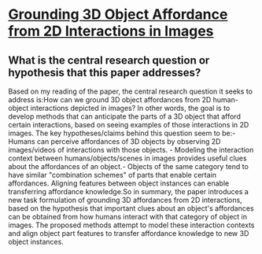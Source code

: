 # [Grounding 3D Object Affordance from 2D Interactions in Images](https://arxiv.org/abs/2303.10437)

## What is the central research question or hypothesis that this paper addresses?

 Based on my reading of the paper, the central research question it seeks to address is:How can we ground 3D object affordances from 2D human-object interactions depicted in images? In other words, the goal is to develop methods that can anticipate the parts of a 3D object that afford certain interactions, based on seeing examples of those interactions in 2D images. The key hypotheses/claims behind this question seem to be:- Humans can perceive affordances of 3D objects by observing 2D images/videos of interactions with those objects. - Modeling the interaction context between humans/objects/scenes in images provides useful clues about the affordances of an object.- Objects of the same category tend to have similar "combination schemes" of parts that enable certain affordances. Aligning features between object instances can enable transferring affordance knowledge.So in summary, the paper introduces a new task formulation of grounding 3D affordances from 2D interactions, based on the hypothesis that important clues about an object's affordances can be obtained from how humans interact with that category of object in images. The proposed methods attempt to model these interaction contexts and align object part features to transfer affordance knowledge to new 3D object instances.
